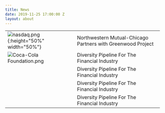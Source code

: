 ```yaml
---
title: News
date: 2019-11-25 17:00:00 Z
layout: about
---
```


|  | |
|--|--|
| ![nasdaq.png](/uploads/nasdaq.png){:height="50%" width="50%"}| Northwestern Mutual-Chicago Partners with Greenwood Project|
| ![Coca-Cola Foundation.png](/uploads/Coca-Cola%20Foundation.png)| Diversity Pipeline For The Financial Industry|
|  | Diversity Pipeline For The Financial Industry|
|  | Diversity Pipeline For The Financial Industry|
|  | Diversity Pipeline For The Financial Industry|